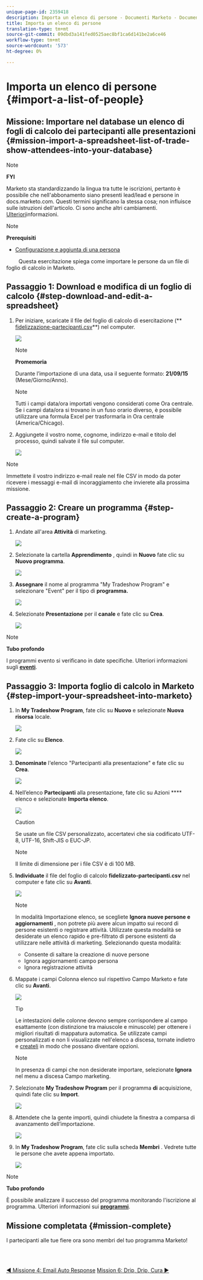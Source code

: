 ```yaml
---
unique-page-id: 2359418
description: Importa un elenco di persone - Documenti Marketo - Documentazione prodotto
title: Importa un elenco di persone
translation-type: tm+mt
source-git-commit: 09dbd3a141fed0525aec8bf1ca6d141be2a6ce46
workflow-type: tm+mt
source-wordcount: '573'
ht-degree: 0%

---
```



# Importa un elenco di persone {#import-a-list-of-people}

## Missione: Importare nel database un elenco di fogli di calcolo dei partecipanti alle presentazioni {#mission-import-a-spreadsheet-list-of-trade-show-attendees-into-your-database}

>[!NOTE]
>
>**FYI**
>
>Marketo sta standardizzando la lingua tra tutte le iscrizioni, pertanto è possibile che nell&#39;abbonamento siano presenti lead/lead e persone in docs.marketo.com. Questi termini significano la stessa cosa; non influisce sulle istruzioni dell&#39;articolo. Ci sono anche altri cambiamenti. [Ulteriori](http://docs.marketo.com/display/DOCS/Updates+to+Marketo+Terminology)informazioni.

>[!NOTE]
>
>**Prerequisiti**
>
>* [Configurazione e aggiunta di una persona](get-set-up-and-add-a-person.md)

>



`   
`  Questa esercitazione spiega come importare le persone da un file di foglio di calcolo in Marketo.

## Passaggio 1: Download e modifica di un foglio di calcolo {#step-download-and-edit-a-spreadsheet}

1. Per iniziare, scaricate il file del foglio di calcolo di esercitazione (** [fidelizzazione-partecipanti.csv](http://docs.marketo.com/display/docs/assets/tradeshow-attendees.csv)**) nel computer.

   ![](assets/image2014-9-24-12-3a5-3a0.png)

   >[!NOTE]
   >
   >**Promemoria**
   >
   >
   >Durante l’importazione di una data, usa il seguente formato: **21/09/15** (Mese/Giorno/Anno).

   >[!NOTE]
   >
   >Tutti i campi data/ora importati vengono considerati come Ora centrale. Se i campi data/ora si trovano in un fuso orario diverso, è possibile utilizzare una formula Excel per trasformarla in Ora centrale (America/Chicago).

1. Aggiungete il vostro nome, cognome, indirizzo e-mail e titolo del processo, quindi salvate il file sul computer.

   ![](assets/image2014-9-24-12-3a5-3a30.png)

>[!NOTE]
>
>Immettete il vostro indirizzo e-mail reale nel file CSV in modo da poter ricevere i messaggi e-mail di incoraggiamento che invierete alla prossima missione.

## Passaggio 2: Creare un programma {#step-create-a-program}

1. Andate all&#39;area **Attività** di marketing.

   ![](assets/ma-2.png)

1. Selezionate la cartella **Apprendimento** , quindi in **Nuovo** fate clic su **Nuovo programma**.

   ![](assets/image2014-9-24-12-3a21-3a13.png)

1. **Assegnare** il nome al programma &quot;My Tradeshow Program&quot; e selezionare &quot;Event&quot; per il tipo di **programma.**

   ![](assets/image2014-9-24-12-3a21-3a25.png)

1. Selezionate **Presentazione** per il **canale** e fate clic su **Crea**.

   ![](assets/image2014-9-24-12-3a21-3a39.png)

>[!NOTE]
>
>**Tubo profondo**
>
>I programmi evento si verificano in date specifiche. Ulteriori informazioni sugli [**eventi**](http://docs.marketo.com/display/docs/events).

## Passaggio 3: Importa foglio di calcolo in Marketo {#step-import-your-spreadsheet-into-marketo}

1. In **My Tradeshow Program**, fate clic su **Nuovo** e selezionate **Nuova risorsa** locale.

   ![](assets/seven-3.png)

1. Fate clic su **Elenco**.

   ![](assets/image2014-9-24-12-3a22-3a56.png)

1. **Denominate** l&#39;elenco &quot;Partecipanti alla presentazione&quot; e fate clic su **Crea**.

   ![](assets/image2014-9-24-12-3a23-3a9.png)

1. Nell’elenco **Partecipanti** alla presentazione, fate clic su Azioni **** elenco e selezionate **Importa elenco**.

   ![](assets/ten-2.png)

   >[!CAUTION]
   >
   >Se usate un file CSV personalizzato, accertatevi che sia codificato UTF-8, UTF-16, Shift-JIS o EUC-JP.

   >[!NOTE]
   >
   >Il limite di dimensione per i file CSV è di 100 MB.

1. **Individuate** il file del foglio di calcolo **fidelizzato-partecipanti.csv** nel computer e fate clic su **Avanti**.

   ![](assets/eleven-2.png)

   >[!NOTE]
   >
   >In modalità Importazione elenco, se scegliete **Ignora nuove persone e aggiornamenti** , non potrete più avere alcun impatto sui record di persone esistenti o registrare attività. Utilizzate questa modalità se desiderate un elenco rapido e pre-filtrato di persone esistenti da utilizzare nelle attività di marketing. Selezionando questa modalità:
   >
   >    
   >    
   >    * Consente di saltare la creazione di nuove persone
   >    * Ignora aggiornamenti campo persona
   >    * Ignora registrazione attività


1. Mappate i campi Colonna elenco sul rispettivo Campo Marketo e fate clic su **Avanti**.

   ![](assets/image2014-9-24-12-3a24-3a49.png)

   >[!TIP]
   >
   >Le intestazioni delle colonne devono sempre corrispondere al campo esattamente (con distinzione tra maiuscole e minuscole) per ottenere i migliori risultati di mappatura automatica. Se utilizzate campi personalizzati e non li visualizzate nell&#39;elenco a discesa, tornate indietro e [createli](http://docs.marketo.com/display/DOCS/Create+a+Custom+Field+in+Marketo) in modo che possano diventare opzioni.

   >[!NOTE]
   >
   >In presenza di campi che non desiderate importare, selezionate **Ignora** nel menu a discesa Campo marketing.

1. Selezionate **My Tradeshow Program** per il programma **di** acquisizione, quindi fate clic su **Import**.

   ![](assets/image2014-9-24-12-3a25-3a1.png)

1. Attendete che la gente importi, quindi chiudete la finestra a comparsa di avanzamento dell’importazione.

   ![](assets/image2014-9-24-12-3a25-3a13.png)

1. In **My Tradeshow Program**, fate clic sulla scheda **Membri** . Vedrete tutte le persone che avete appena importato.

   ![](assets/fifteen-1.png)

>[!NOTE]
>
>**Tubo profondo**
>
>È possibile analizzare il successo del programma monitorando l&#39;iscrizione al programma. Ulteriori informazioni sui [**programmi**](http://docs.marketo.com/display/docs/programs).

## Missione completata {#mission-complete}

I partecipanti alle tue fiere ora sono membri del tuo programma Marketo!

<br> 

[◄ Missione 4: Email Auto Response](email-auto-response.md) [Mission 6: Drip, Drip, Cura ►](drip-drip-nurture.md)